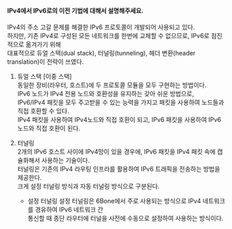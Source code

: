 #### IPv4에서 IPv6로의 이전 기법에 대해서 설명해주세요.

IPv4의 주소 고갈 문제를 해결한 IPv6 프로토콜이 개발되어 사용되고 있다. </br>
하지만, 기존 IPv4로 구성된 모든 네트워크를 한번에 교체할 수 없으므로, IPv6로 점진적으로 옮겨가기 위해 </br>
대표적으로 듀얼 스택(dual stack), 터널링(tunneling), 헤더 변환(header translation)이 전략이 쓰였다. </br>

1. 듀얼 스택 [이중 스택]</br>
   동일한 장비(라우터, 호스트)에 두 프로토콜 모듈을 모두 구현하는 방법이다.</br>
   IPv6 노드가 IPv4 전용 노드와 호환성을 유지하는 갖아 쉬운 방법으로,</br>
   IPv6/IPv4 패킷을 모두 주고받을 수 있는 능력을 가지고 패킷을 사용하여 노드들과 직접 호환할 수 있다.</br>
   IPv4 패킷을 사용하여 IPv4노드와 직접 호환이 되고, IPv6 패킷을 사용하여 IPv6 노드와 직접 호환이 된다.</br>

2. 터널링</br>
   2개의 IPv6 호스트 사이에 IPv4망이 있을 경우에, IPv6 패킷을 IPv4 패킷 속에 캡슐화해서 사용하는 기술이다.</br>
   터널링은 기존의 IPv4 라우팅 인프라를 활용하여 IPv6 트래픽을 전송하는 방법을 제공한다.</br>
   크게 설정 터널링 방식과 자동 터널링 방식으로 구분된다.</br>

   * 설정 터널링
     설정 터널링은 6Bone에서 주로 사용되는 방식으로 IPv4 네트워크를 경유하여 IPv6 네트워크 간 </br>
     통신할 때 종단 라우터에 터널을 사전에 수동으로 설정하여 사용하는 방식이다.
